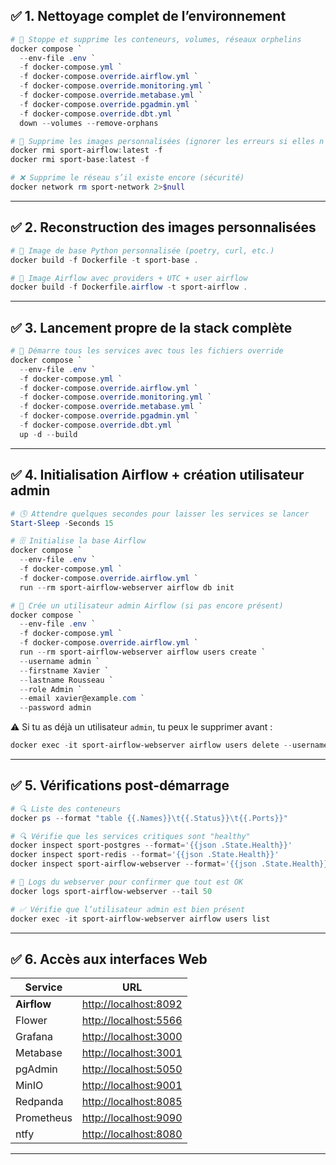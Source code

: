 
## ✅ **1. Nettoyage complet de l’environnement**

```powershell
# 🧹 Stoppe et supprime les conteneurs, volumes, réseaux orphelins
docker compose `
  --env-file .env `
  -f docker-compose.yml `
  -f docker-compose.override.airflow.yml `
  -f docker-compose.override.monitoring.yml `
  -f docker-compose.override.metabase.yml `
  -f docker-compose.override.pgadmin.yml `
  -f docker-compose.override.dbt.yml `
  down --volumes --remove-orphans

# 🧼 Supprime les images personnalisées (ignorer les erreurs si elles n'existent pas)
docker rmi sport-airflow:latest -f
docker rmi sport-base:latest -f

# ❌ Supprime le réseau s’il existe encore (sécurité)
docker network rm sport-network 2>$null
```

---

## ✅ **2. Reconstruction des images personnalisées**

```powershell
# 🔨 Image de base Python personnalisée (poetry, curl, etc.)
docker build -f Dockerfile -t sport-base .

# 🔨 Image Airflow avec providers + UTC + user airflow
docker build -f Dockerfile.airflow -t sport-airflow .
```

---

## ✅ **3. Lancement propre de la stack complète**

```powershell
# 🚀 Démarre tous les services avec tous les fichiers override
docker compose `
  --env-file .env `
  -f docker-compose.yml `
  -f docker-compose.override.airflow.yml `
  -f docker-compose.override.monitoring.yml `
  -f docker-compose.override.metabase.yml `
  -f docker-compose.override.pgadmin.yml `
  -f docker-compose.override.dbt.yml `
  up -d --build
```

---

## ✅ **4. Initialisation Airflow + création utilisateur admin**

```powershell
# 🕓 Attendre quelques secondes pour laisser les services se lancer
Start-Sleep -Seconds 15

# 🗄️ Initialise la base Airflow
docker compose `
  --env-file .env `
  -f docker-compose.yml `
  -f docker-compose.override.airflow.yml `
  run --rm sport-airflow-webserver airflow db init

# 👤 Crée un utilisateur admin Airflow (si pas encore présent)
docker compose `
  --env-file .env `
  -f docker-compose.yml `
  -f docker-compose.override.airflow.yml `
  run --rm sport-airflow-webserver airflow users create `
  --username admin `
  --firstname Xavier `
  --lastname Rousseau `
  --role Admin `
  --email xavier@example.com `
  --password admin
```

⚠️ Si tu as déjà un utilisateur `admin`, tu peux le supprimer avant :

```powershell
docker exec -it sport-airflow-webserver airflow users delete --username admin
```

---

## ✅ **5. Vérifications post-démarrage**

```powershell
# 🔍 Liste des conteneurs
docker ps --format "table {{.Names}}\t{{.Status}}\t{{.Ports}}"

# 🔍 Vérifie que les services critiques sont "healthy"
docker inspect sport-postgres --format='{{json .State.Health}}'
docker inspect sport-redis --format='{{json .State.Health}}'
docker inspect sport-airflow-webserver --format='{{json .State.Health}}'

# 📜 Logs du webserver pour confirmer que tout est OK
docker logs sport-airflow-webserver --tail 50

# ✅ Vérifie que l’utilisateur admin est bien présent
docker exec -it sport-airflow-webserver airflow users list
```

---

## ✅ **6. Accès aux interfaces Web**

| Service     | URL                                            |
| ----------- | ---------------------------------------------- |
| **Airflow** | [http://localhost:8092](http://localhost:8092) |
| Flower      | [http://localhost:5566](http://localhost:5566) |
| Grafana     | [http://localhost:3000](http://localhost:3000) |
| Metabase    | [http://localhost:3001](http://localhost:3001) |
| pgAdmin     | [http://localhost:5050](http://localhost:5050) |
| MinIO       | [http://localhost:9001](http://localhost:9001) |
| Redpanda    | [http://localhost:8085](http://localhost:8085) |
| Prometheus  | [http://localhost:9090](http://localhost:9090) |
| ntfy        | [http://localhost:8080](http://localhost:8080) |

---
 